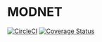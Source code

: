 # MODNET

[![CircleCI](https://circleci.com/gh/arielvinas/MODNET?style=shield)](https://circleci.com/gh/arielvinas/MODNET) [![Coverage Status](https://coveralls.io/repos/github/arielvinas/MODNET/badge.svg?branch=ci)](https://coveralls.io/github/arielvinas/MODNET?branch=ci)